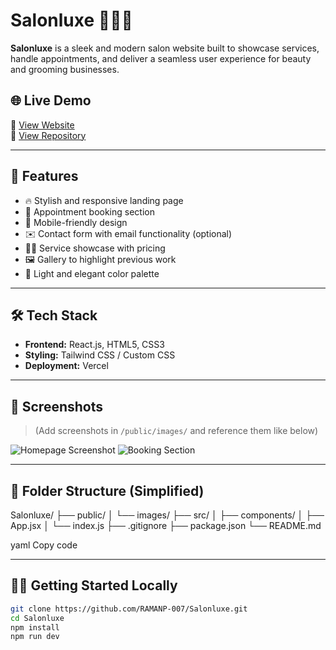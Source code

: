 # Salonluxe 💇‍♀️✨

**Salonluxe** is a sleek and modern salon website built to showcase services, handle appointments, and deliver a seamless user experience for beauty and grooming businesses.

## 🌐 Live Demo

🔗 [View Website](https://salonluxe.vercel.app/)  
📁 [View Repository](https://github.com/RAMANP-007/Salonluxe)

---

## 🚀 Features

- 🔥 Stylish and responsive landing page
- 📅 Appointment booking section
- 📱 Mobile-friendly design
- ✉️ Contact form with email functionality (optional)
- 💇‍♂️ Service showcase with pricing
- 🖼️ Gallery to highlight previous work
- 🌙 Light and elegant color palette

---

## 🛠️ Tech Stack

- **Frontend:** React.js, HTML5, CSS3
- **Styling:** Tailwind CSS / Custom CSS 
- **Deployment:** Vercel

---

## 📸 Screenshots

> (Add screenshots in `/public/images/` and reference them like below)

![Homepage Screenshot](./public/images/salon-home.png)
![Booking Section](./public/images/salon-booking.png)

---

## 📁 Folder Structure (Simplified)

Salonluxe/
├── public/
│ └── images/
├── src/
│ ├── components/
│ ├── App.jsx
│ └── index.js
├── .gitignore
├── package.json
└── README.md

yaml
Copy code

---

## 🧑‍💻 Getting Started Locally

```bash
git clone https://github.com/RAMANP-007/Salonluxe.git
cd Salonluxe
npm install
npm run dev

